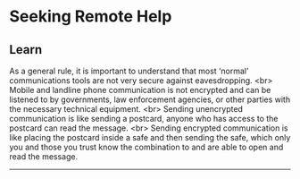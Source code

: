 # Seeking Remote Help

## Learn

As a general rule, it is important to understand that most ‘normal’ communications tools are not very secure against eavesdropping.
&lt;br&gt;
Mobile and landline phone communication is not encrypted and can be listened to by governments, law enforcement agencies, or other parties with the necessary technical equipment. 
&lt;br&gt;
Sending unencrypted communication is like sending a postcard, anyone who has access to the postcard can read the message. 
&lt;br&gt;
Sending encrypted communication is like placing the postcard inside a safe and then sending the safe, which only you and those you trust know the combination to and are able to open and read the message.
***